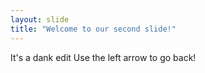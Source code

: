 ```yaml
---
layout: slide
title: "Welcome to our second slide!"
---
```

It's a dank edit
Use the left arrow to go back!